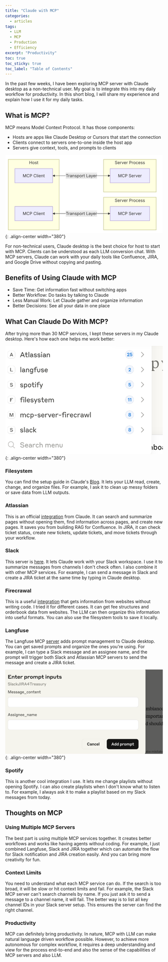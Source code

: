 ```yaml
---
title: "Claude with MCP"
categories:
  - articles
tags:
  - LLM
  - MCP
  - Production
  - Efficiency
excerpt: "Productivity"
toc: true
toc_sticky: true
toc_label: "Table of Contents"
---
```


In the past few weeks, I have been exploring MCP server with Claude desktop as a non-technical user. My goal is to integrate this into my daily workflow for productivity. In this short blog, I will share my experience and explain how I use it for my daily tasks.

## What is MCP?

MCP means Model Context Protocol. It has those components:

* Hosts are apps like Claude Desktop or Cursors that start the connection
* Clients connect to servers one-to-one inside the host app
* Servers give context, tools, and prompts to clients

![mcp_intro](/assets/images/articles/mcp.jpg){: .align-center width="380"}

For non-technical users, Claude desktop is the best choice for host to start with MCP. Clients can be understood as each LLM conversion chat. With MCP servers, Claude can work with your daily tools like Confluence, JIRA, and Google Drive without copying and pasting.

## Benefits of Using Claude with MCP

* Save Time: Get information fast without switching apps
* Better Workflow: Do tasks by talking to Claude
* Less Manual Work: Let Claude gather and organize information
* Better Decisions: See all your data in one place

## What Can Claude Do With MCP?

After trying more than 30 MCP services, I kept these servers in my Claude desktop. Here's how each one helps me work better:

![mcp_servers](/assets/images/articles/mcp_servers.png){: .align-center width="380"}

### Filesystem 

You can find the setup guide in Claude's [Blog](https://modelcontextprotocol.io/quickstart/user). It lets your LLM read, create, change, and organize files. For example, I ask it to clean up messy folders or save data from LLM outputs.

### Atlassian

This is an official [integration](https://www.anthropic.com/news/integrations) from Claude. It can search and summarize pages without opening them, find information across pages, and create new pages. It saves you from building RAG for Confluence. In JIRA, it can check ticket status, create new tickets, update tickets, and move tickets through your workflow.

### Slack 

This server is [here](https://github.com/modelcontextprotocol/servers/tree/main/src/slack). It lets Claude work with your Slack workspace. I use it to summarize messages from channels I don't check often. I also combine it with other MCP services. For example, I can send a message in Slack and create a JIRA ticket at the same time by typing in Claude desktop.

### Firecrawal 

This is a useful [integration](https://www.firecrawl.dev/mcp) that gets information from websites without writing code. I tried it for different cases. It can get fee structures and orderbook data from websites. The LLM can then organize this information into useful formats. You can also use the filesystem tools to save it locally.

### Langfuse

The Langfuse MCP [server](https://langfuse.com/docs/prompts/mcp-server) adds prompt management to Claude desktop. You can get saved prompts and organize the ones you're using. For example, I can type a Slack message and an assignee name, and the prompt will trigger both Slack and Atlassian MCP servers to send the message and create a JIRA ticket.

![lf](/assets/images/articles/langfuse.png){: .align-center width="380"}

### Spotify

This is another cool integration I use. It lets me change playlists without opening Spotify. I can also create playlists when I don't know what to listen to. For example, I always ask it to make a playlist based on my Slack messages from today.

## Thoughts on MCP

### Using Multiple MCP Servers

The best part is using multiple MCP services together. It creates better workflows and works like having agents without coding. For example, I just combined Langfuse, Slack and JIRA together which can automate the flow for Slack notification and JIRA creation easily. And you can bring more creativity for fun.

### Context Limits

You need to understand what each MCP service can do. If the search is too broad, it will be slow or hit context limits and fail. For example, the Slack MCP server can't search channels by name. If you just ask it to send a message to a channel name, it will fail. The better way is to list all key channel IDs in your Slack server setup. This ensures the server can find the right channel.

### Productivity

MCP can definitely bring productivity. In nature, MCP with LLM can make natural language driven workflow possible. However, to achieve more autonomous for complex workflow, it requires a deep understanding and view for the process end-to-end and also the sense of the capabilities of MCP servers and also LLM.